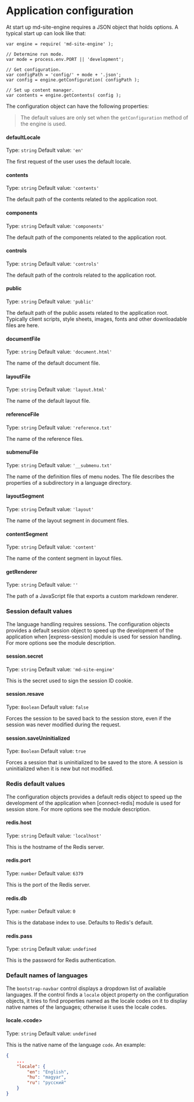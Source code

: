 <!-- ======================================================================
--- Search engine
title:          Application configuration
keywords:       application, configuration
description:    Default application configuration in md-site-engine.
--- Menu system
order:          60
text:           Application configuration
hidden:         false
umbel:          false
--- Page properties
id:             
document:       
layout:         layout-2-left
$-left:         #side-menu
--- Side menu
side-menu-root:     /documentation
side-menu-header:   Documentation
side-menu-top:      Introduction
side-menu-depth:    2
======================================================================= -->

# Application configuration

At start up md-site-engine requires a JSON object that holds options. A
typical start up can look like that:

```
var engine = require( 'md-site-engine' );

// Determine run mode.
var mode = process.env.PORT || 'development';

// Get configuration.
var configPath = 'config/' + mode + '.json';
var config = engine.getConfiguration( configPath );

// Set up content manager.
var contents = engine.getContents( config );
```

The configuration object can have the following properties:

> The default values are only set when the `getConfiguration` method of
> the engine is used.

#### defaultLocale

Type: `string` Default value: `'en'`

The first request of the user uses the default locale.

#### contents

Type: `string` Default value: `'contents'`

The default path of the contents related to the application root.

#### components

Type: `string` Default value: `'components'`

The default path of the components related to the application root.

#### controls

Type: `string` Default value: `'controls'`

The default path of the controls related to the application root.

#### public

Type: `string` Default value: `'public'`

The default path of the public assets related to the application root.
Typically client scripts, style sheets, images, fonts and other downloadable
files are here.

#### documentFile

Type: `string` Default value: `'document.html'`

The name of the default document file.

#### layoutFile

Type: `string` Default value: `'layout.html'`

The name of the default layout file.

#### referenceFile

Type: `string` Default value: `'reference.txt'`

The name of the reference files.

#### submenuFile

Type: `string` Default value: `'__submenu.txt'`

The name of the definition files of menu nodes. The file describes the
properties of a subdirectory in a language directory.

#### layoutSegment

Type: `string` Default value: `'layout'`

The name of the layout segment in document files.

#### contentSegment

Type: `string` Default value: `'content'`

The name of the content segment in layout files.

#### getRenderer

Type: `string` Default value: `''`

The path of a JavaScript file that exports a custom markdown renderer.

### Session default values

The language handling requires sessions. The configuration objects provides
a default session object to speed up the development of the application
when [express-session] module is used for session handling. For more
options see the module description.

#### session.secret

Type: `string` Default value: `'md-site-engine'`

This is the secret used to sign the session ID cookie.

#### session.resave

Type: `Boolean` Default value: `false`

Forces the session to be saved back to the session store, even if the
session was never modified during the request. 

#### session.saveUninitialized

Type: `Boolean` Default value: `true`

Forces a session that is uninitialized to be saved to the store.
A session is uninitialized when it is new but not modified.

### Redis default values

The configuration objects provides a default redis object to speed up
the development of the application when [connect-redis] module is used
for session store. For more options see the module description.

#### redis.host

Type: `string` Default value: `'localhost'`

This is the hostname of the Redis server.

#### redis.port

Type: `number` Default value: `6379`

This is the port of the Redis server.

#### redis.db

Type: `number` Default value: `0`

This is the database index to use. Defaults to Redis's default.

#### redis.pass

Type: `string` Default value: `undefined`

This is the password for Redis authentication.

### Default names of languages

The `bootstrap-navbar` control displays a dropdown list of available languages.
If the control finds a `locale` object property on the configuration objects,
it tries to find properties named as the locale codes on it to display native
names of the languages; otherwise it uses the locale codes.

#### locale.&lt;code>

Type: `string` Default value: `undefined`

This is the native name of the language `code`. An example:

```json
{
    ...
    "locale": {
        "en": "English",
        "hu": "magyar",
        "ru": "русский"
    }
}
```
